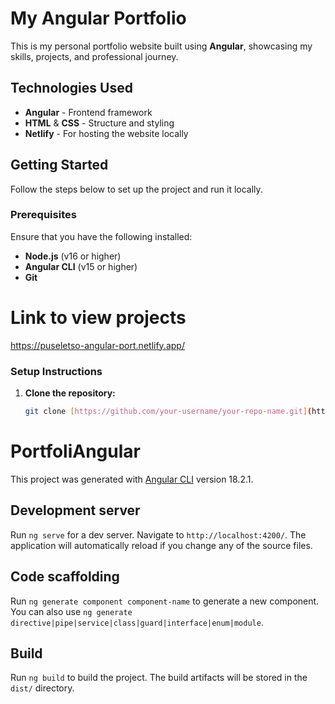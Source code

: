 # My Angular Portfolio

This is my personal portfolio website built using **Angular**, showcasing my skills, projects, and professional journey.

## Technologies Used

- **Angular** - Frontend framework
- **HTML** & **CSS** - Structure and styling
- **Netlify** - For hosting the website locally

## Getting Started

Follow the steps below to set up the project and run it locally.

### Prerequisites

Ensure that you have the following installed:

- **Node.js** (v16 or higher)
- **Angular CLI** (v15 or higher)
- **Git**

# Link to view projects
https://puseletso-angular-port.netlify.app/

### Setup Instructions

1. **Clone the repository:**

   ```bash
   git clone [https://github.com/your-username/your-repo-name.git](https://github.com/Puseletso12/portfolio-angular)


# PortfoliAngular

This project was generated with [Angular CLI](https://github.com/angular/angular-cli) version 18.2.1.

## Development server

Run `ng serve` for a dev server. Navigate to `http://localhost:4200/`. The application will automatically reload if you change any of the source files.

## Code scaffolding

Run `ng generate component component-name` to generate a new component. You can also use `ng generate directive|pipe|service|class|guard|interface|enum|module`.

## Build

Run `ng build` to build the project. The build artifacts will be stored in the `dist/` directory.

